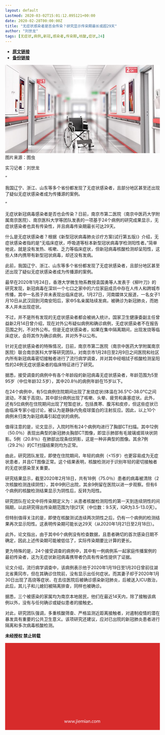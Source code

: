 ```yaml
---
layout: default
Lastmod: 2020-03-02T15:01:12.095121+00:00
date: 2020-02-28T00:00:00Z
title: "无症状感染者是否会传染？研究显示传染期最长或超29天"
author: "刘世龙"
tags: [无症状,病例,新冠,感染者,传染期,核酸,症状,24]
---
```


* [**原文链接**](https://mp.weixin.qq.com/s/maXeCl3PRo3cN6vRaeeEGw)
* [**备份链接**](http://archive.today/hZE9c)


![](/images/post/2cb63971071b7898c4674ce98cee9573.jpg)图片来源：图虫  

实习记者：刘世龙

“

  

我国辽宁、浙江、山东等多个省份都发现了无症状感染者，且部分地区甚至还出现了疑似无症状感染者成为传播源的案例。

  

”

无症状新冠病毒感染者是否也会传染？日前，南京市第二医院（南京中医药大学附属南京医院）、南京医科大学等团队发表的一项基于24个病例的研究成果显示，无症状感染者也具有传染性，并且病毒传染期最长可达29天。  

什么是无症状感染者？根据《新型冠状病毒肺炎诊疗方案(试行第五版)》介绍，无症状感染者指的是“无临床症状，呼吸道等标本新型冠状病毒学检测阳性者。”简单地说，就是没有发热、咳嗽、乏力等临床症状，但新冠病毒核酸检测却呈阳性，这些人体内携带有新型冠状病毒，却还没有发病。

此前，我国辽宁、浙江、山东等多个省份都发现了无症状感染者，且部分地区甚至还出现了疑似无症状感染者成为传播源的案例。

最早在2020年1月24日，香港大学微生物系教授袁国勇等人发表于《柳叶刀》的研究发现，新冠病毒在深圳一个七口之家中的六位家庭成员中存在人传人和跨城市传播，其中一名孩子并未表现出临床症状。1月27日，河南媒体又报道，一名女子1月10日从武汉回到河南安阳后，家中5名亲属陆续发病，被确诊为新冠肺炎，而她本人并未出现症状。

不过，并不是所有发现的无症状感染者都会被纳入统计。国家卫生健康委副主任曾益新2月14日曾介绍，现在对外公布疑似病例和确诊病例，无症状感染者不在报告范围之列，不对外公布。但是无症状感染者，如果在集中隔离期间，出现发烧等临床症状，会将其作为确诊病例，并对外予以公布。

针对无症状感染者的特殊情况，日前，南京市第二医院（南京中医药大学附属南京医院）联合南京医科大学等研究团队，对南京市1月28日至2月9日之间医院和社区内所有新冠病毒密切接触者进行了流行病学调查，并对其中经咽拭子核酸检测呈阳性的24例无症状感染者的临床特征进行了研究。

据悉，接受调查的病例中有各个年龄段的新冠病毒无症状感染者，年龄范围为5至95岁（中位年龄32.5岁），其中20.8％的病例年龄在15岁以下。

在24个病例中，有5位病例住院期间出现了发烧症状(体温在36.5°C-38.0°C之间波动，不属于高烧)。其中部分病例出现了咳嗽、头晕、疲劳和鼻塞症状。此外，还有5位病例在住院期间出现了短暂症状，包括畏寒、腹泻和皮疹，但这些症状已由临床专家小组讨论，被认为是静脉内免疫球蛋白的注射反应。因此，以上10个病例未归类为新冠病毒引起症状的病例。

值得注意的是，论文显示，入院时所有24个病例均进行了胸部CT扫描。其中12例（50.0％）表现出典型的新冠肺炎胸部CT图像，即显示肺部有毛玻璃或斑块状阴影。5例（20.8％）在肺部出现条纹阴影，这是一种非典型的图像。其余7例（29.2％）的CT扫描结果则均为正常。

由此，研究团队发现，即使在住院期间，年轻的病例（<15岁）也更容易成为无症状患者，并且CT图像正常。这个结果表明，核酸检测对于识别年轻的密切接触者的无症状感染至关重要。

研究结果显示，截至2020年2月18日，共有18例（75.0％）患者的病毒被清除（2次核酸检测连续阴性），其中9例已出院，其余9例留在医院以进一步观察。但有6个病例的核酸检测结果显示为阴性后，反转为阳性。

研究团队在论文中将传染期定义为：从患者核酸检测阳性的第一天到连续阴性的间隔期，以此研究得出传染期范围为1到21天（中位数：9.5天，IQR为3.5-13.0天）。

但特别值得关注的是，即使在核酸测试连续两次阴性之后，仍有一个病例的检测结果再次显示阳性。这表明传染期可能长达29天（从2020年1月21日至2月18日）。

此外，论文指出，由于其中6个病例没有检查数据，且患者确切的首次感染日期不确定，因此上述传染期可能被低估了，实际传染期要比计算的更长。

更为特殊的是，24个接受调查的病例中，其中有一例病例系一起家庭传播案例的最初传染者，这为无症状新冠病毒携带者仍具有传染性提供了证据。

论文介绍，流行病学调查中，该病例表示他于2020年1月19日至1月20日曾前往湖北省黄冈市，但在其确诊住院前，没有显示出任何症状。而其妻子却于2020年1月30日出现了高烧等症状、在去往医院后被确诊感染新冠肺炎，后被送入ICU救治，此后，其儿子和儿媳妇被隔离排查，同样也被确诊。

据悉，三个被感染的家属均为南京本地居民，他们在最近14天内，除了接触该病例以外，没有与任何确诊或疑似患者的接触史。

对此，研究团队强调，多重核酸筛查、严格监测近距离接触者，对遏制疫情的潜在暴发具有重要的公共卫生意义。该项研究还建议，应对已出院的新冠肺炎患者进行隔离和多次病毒核酸检测。

  

**未经授权 禁止转载**

  

  

![](/images/post/3ef9527fd7edfb43b0c70486c7a956af.jpg)

